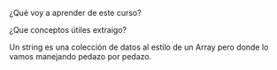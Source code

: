 

¿Qué voy a aprender de este curso?

¿Que conceptos útiles extraigo?

Un string es una colección de datos	al estilo de un Array pero donde lo vamos manejando pedazo por pedazo.

